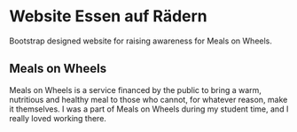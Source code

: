 # Website Essen auf Rädern
Bootstrap designed website for raising awareness for Meals on Wheels.

## Meals on Wheels
Meals on Wheels is a service financed by the public to bring a warm, nutritious and healthy meal to those who cannot, for whatever reason, make it themselves. I was a part of Meals on Wheels during my student time, and I really loved working there.
